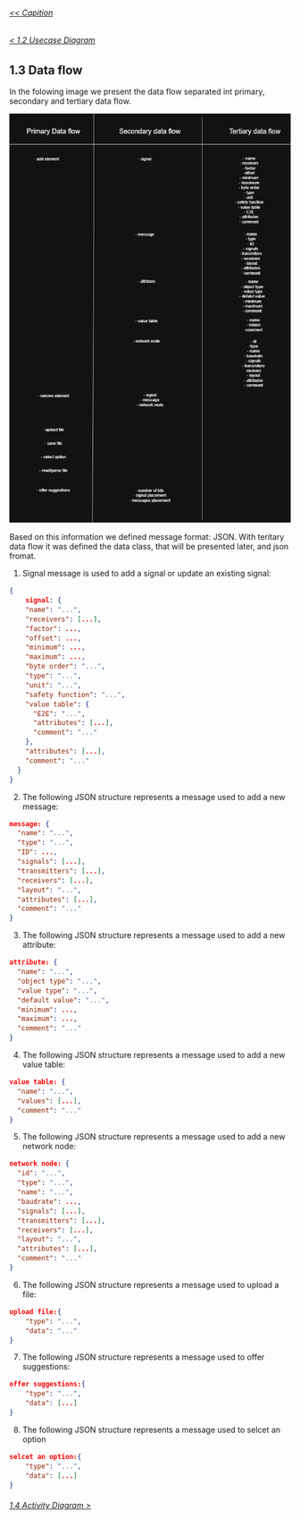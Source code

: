 ###### [<< Capition](/Documentation/Capition.md)
###### [< 1.2 Usecase Diagram](/Documentation/Chapter%201%20-%20Design%20and%20Architecture/1.2%20Usecase%20Diagram.md)

## 1.3 Data flow

In the folowing image we present the data flow separated int primary, secondary and tertiary data flow. 

![Data flow](/Images/DataFlow.png)

Based on this information we defined message format: JSON. With teritary data flow it was defined the data class, that will be presented later, and json fromat.

1. Signal message is used to add a signal or update an existing signal:

```json
{
    signal: {
    "name": "...",
    "receivers": [...],
    "factor": ...,
    "offset": ...,
    "minimum": ...,
    "maximum": ...,
    "byte order": "...",
    "type": "...",
    "unit": "...",
    "safety function": "...",
    "value table": {
      "E2E": "...",
      "attributes": [...],
      "comment": "..."
    },
    "attributes": [...],
    "comment": "..."
  }
}
```

2. The following JSON structure represents a message used to add a new message:

```json
message: {
  "name": "...",
  "type": "...",
  "ID": ...,
  "signals": [...],
  "transmitters": [...],
  "receivers": [...],
  "layout": "...",
  "attributes": [...],
  "comment": "..."
}
```

3. The following JSON structure represents a message used to add a new attribute:

```json
attribute: {
  "name": "...",
  "object type": "...",
  "value type": "...",
  "default value": "...",
  "minimum": ...,
  "maximum": ...,
  "comment": "..."
}
```

4. The following JSON structure represents a message used to add a new value table:

```json
value table: {
  "name": "...",
  "values": [...],
  "comment": "..."
}
```

5. The following JSON structure represents a message used to add a new network node:

```json
network node: {
  "id": "...",
  "type": "...",
  "name": "...",
  "baudrate": ...,
  "signals": [...],
  "transmitters": [...],
  "receivers": [...],
  "layout": "...",
  "attributes": [...],
  "comment": "..."
}
```

6. The following JSON structure represents a message used to upload a file:

```json
upload file:{
    "type": "...",
    "data": "..."
}
```

7. The following JSON structure represents a message used to offer suggestions:

```json
offer suggestions:{
    "type": "...",
    "data": [...]
}
```

8.  The following JSON structure represents a message used to selcet an option

```json
selcet an option:{
    "type": "...",
    "data": [...]
}
```

###### [1.4 Activity Diagram >](/Documentation/Chapter%201%20-%20Design%20and%20Architecture/1.4%20Activity%20Diagram.md)